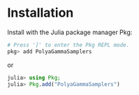 # Installation

Install with the Julia package manager Pkg:

```julia
# Press ']' to enter the Pkg REPL mode.
pkg> add PolyaGammaSamplers
```
or
```julia
julia> using Pkg; 
julia> Pkg.add("PolyaGammaSamplers")
```